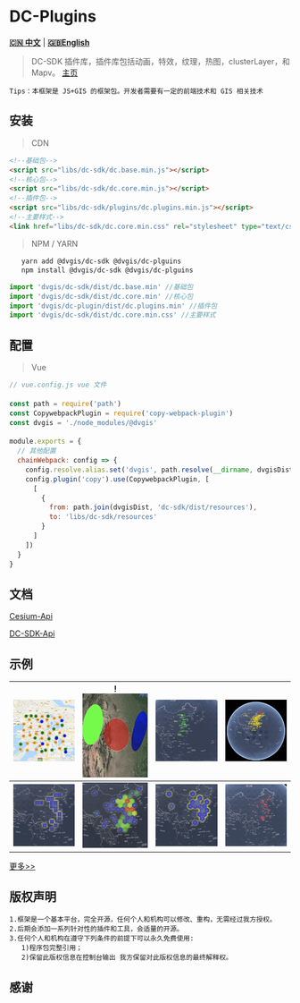 # DC-Plugins

[**🇨🇳 中文**](./) | [**🇬🇧English**](./README.md)

> DC-SDK 插件库，插件库包括动画，特效，纹理，热图，clusterLayer，和 Mapv。
> [主页](http://dc.dvgis.cn)

```warning
Tips：本框架是 JS+GIS 的框架包。开发者需要有一定的前端技术和 GIS 相关技术
```

## 安装

> CDN

```html
<!--基础包-->
<script src="libs/dc-sdk/dc.base.min.js"></script>
<!--核心包-->
<script src="libs/dc-sdk/dc.core.min.js"></script>
<!--插件包-->
<script src="libs/dc-sdk/plugins/dc.plugins.min.js"></script>
<!--主要样式-->
<link href="libs/dc-sdk/dc.core.min.css" rel="stylesheet" type="text/css" />
```

> NPM / YARN

```shell
   yarn add @dvgis/dc-sdk @dvgis/dc-plguins
   npm install @dvgis/dc-sdk @dvgis/dc-plguins
```

```js
import 'dvgis/dc-sdk/dist/dc.base.min' //基础包
import 'dvgis/dc-sdk/dist/dc.core.min' //核心包
import 'dvgis/dc-plugin/dist/dc.plugins.min' //插件包
import 'dvgis/dc-sdk/dist/dc.core.min.css' //主要样式
```

## 配置

> Vue

```js
// vue.config.js vue 文件

const path = require('path')
const CopywebpackPlugin = require('copy-webpack-plugin')
const dvgis = './node_modules/@dvgis'

module.exports = {
  // 其他配置
  chainWebpack: config => {
    config.resolve.alias.set('dvgis', path.resolve(__dirname, dvgisDist))
    config.plugin('copy').use(CopywebpackPlugin, [
      [
        {
          from: path.join(dvgisDist, 'dc-sdk/dist/resources'),
          to: 'libs/dc-sdk/resources'
        }
      ]
    ])
  }
}
```

## 文档

[Cesium-Api](https://cesium.com/docs/cesiumjs-ref-doc/)

[DC-SDK-Api](http://dc.dvgis.cn/#/docs)

## 示例

| ![picture](https://raw.githubusercontent.com/Digital-Visual/dc-sdk-examples/master/images/layer/cluster.png)  | ! <img src="https://raw.githubusercontent.com/Digital-Visual/dc-sdk-examples/master/images/layer/czml.png"  width="200px" height="150px"> |   ![picture](https://raw.githubusercontent.com/Digital-Visual/dc-sdk-examples/master/images/datav/e_airline.gif)   |  ![picture](https://raw.githubusercontent.com/Digital-Visual/dc-sdk-examples/master/images/datav/e_plane.gif)  |
| :-----------------------------------------------------------------------------------------------------------: | :---------------------------------------------------------------------------------------------------------------------------------------: | :----------------------------------------------------------------------------------------------------------------: | :------------------------------------------------------------------------------------------------------------: |
| ![picture](https://raw.githubusercontent.com/Digital-Visual/dc-sdk-examples/master/images/datav/m_grid_d.gif) |             ![picture](https://raw.githubusercontent.com/Digital-Visual/dc-sdk-examples/master/images/datav/m_honeycomb.png)              | ![picture](https://raw.githubusercontent.com/Digital-Visual/dc-sdk-examples/master/images/datav/m_honeycomb_d.gif) | ![picture](https://raw.githubusercontent.com/Digital-Visual/dc-sdk-examples/master/images/datav/m_point_d.gif) |

[更多>>](http://dc.cavencj.cn/home/#/examples)

## 版权声明

```warning
1.框架是一个基本平台，完全开源，任何个人和机构可以修改、重构，无需经过我方授权。
2.后期会添加一系列针对性的插件和工具，会适量的开源。
3.任何个人和机构在遵守下列条件的前提下可以永久免费使用:
   1)程序包完整引用；
   2)保留此版权信息在控制台输出 我方保留对此版权信息的最终解释权。
```

## 感谢
